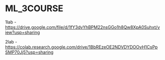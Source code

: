 # ML_3COURSE

1lab - https://drive.google.com/file/d/1fY3dvYhBPM22nsGGo1h8Qw8XpA0Suhxt/view?usp=sharing

2lab - https://colab.research.google.com/drive/1BbREzeOE2NDVDYDOOvH1CsPpSMP70Jj5?usp=sharing
